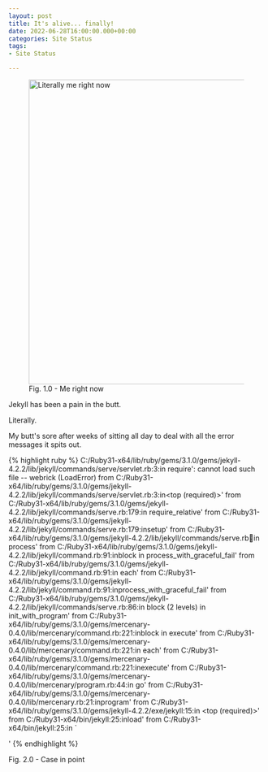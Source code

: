 ```yaml
---
layout: post
title: It's alive... finally!
date: 2022-06-28T16:00:00.000+00:00
categories: Site Status
tags:
- Site Status

---
```

<figure> <img src="https://cdn.discordapp.com/attachments/993410728088305734/993411276170600459/unknown.png" alt="Literally me right now" style="width:600px;"> <figcaption>Fig. 1.0 - Me right now</figcaption> </figure>

Jekyll has been a pain in the butt.

Literally.

My butt's sore after weeks of sitting all day to deal with all the error messages it spits out.

{% highlight ruby %}
    C:/Ruby31-x64/lib/ruby/gems/3.1.0/gems/jekyll-4.2.2/lib/jekyll/commands/serve/servlet.rb:3:in require': cannot load such file -- webrick (LoadError) from C:/Ruby31-x64/lib/ruby/gems/3.1.0/gems/jekyll-4.2.2/lib/jekyll/commands/serve/servlet.rb:3:in<top (required)>'
    from C:/Ruby31-x64/lib/ruby/gems/3.1.0/gems/jekyll-4.2.2/lib/jekyll/commands/serve.rb:179:in require_relative' from C:/Ruby31-x64/lib/ruby/gems/3.1.0/gems/jekyll-4.2.2/lib/jekyll/commands/serve.rb:179:insetup'
    from C:/Ruby31-x64/lib/ruby/gems/3.1.0/gems/jekyll-4.2.2/lib/jekyll/commands/serve.rb:100:in process' from C:/Ruby31-x64/lib/ruby/gems/3.1.0/gems/jekyll-4.2.2/lib/jekyll/command.rb:91:inblock in process_with_graceful_fail'
    from C:/Ruby31-x64/lib/ruby/gems/3.1.0/gems/jekyll-4.2.2/lib/jekyll/command.rb:91:in each' from C:/Ruby31-x64/lib/ruby/gems/3.1.0/gems/jekyll-4.2.2/lib/jekyll/command.rb:91:inprocess_with_graceful_fail'
    from C:/Ruby31-x64/lib/ruby/gems/3.1.0/gems/jekyll-4.2.2/lib/jekyll/commands/serve.rb:86:in block (2 levels) in init_with_program' from C:/Ruby31-x64/lib/ruby/gems/3.1.0/gems/mercenary-0.4.0/lib/mercenary/command.rb:221:inblock in execute'
    from C:/Ruby31-x64/lib/ruby/gems/3.1.0/gems/mercenary-0.4.0/lib/mercenary/command.rb:221:in each' from C:/Ruby31-x64/lib/ruby/gems/3.1.0/gems/mercenary-0.4.0/lib/mercenary/command.rb:221:inexecute'
    from C:/Ruby31-x64/lib/ruby/gems/3.1.0/gems/mercenary-0.4.0/lib/mercenary/program.rb:44:in go' from C:/Ruby31-x64/lib/ruby/gems/3.1.0/gems/mercenary-0.4.0/lib/mercenary.rb:21:inprogram'
    from C:/Ruby31-x64/lib/ruby/gems/3.1.0/gems/jekyll-4.2.2/exe/jekyll:15:in <top (required)>' from C:/Ruby31-x64/bin/jekyll:25:inload'
    from C:/Ruby31-x64/bin/jekyll:25:in `<main>'
{% endhighlight %}

<figcaption>Fig. 2.0 - Case in point</figcaption>
